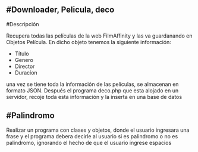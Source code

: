 #Downloader, Pelicula, deco
-------------
#Descripción


Recupera todas las películas de la web FilmAffinity y las va guardanando en Objetos Película.
En dicho objeto tenemos la siguiente información:
* Título
* Genero
* Director
* Duracíon

una vez se tiene toda la información de las películas, se almacenan en formato JSON. Después el programa deco.php que esta alojado en un servidor, recoje toda esta información y la inserta en una base de datos

#Palindromo
-------------
Realizar un programa con clases y objetos, donde el usuario ingresara una frase y el programa debera decirle al usuario si es palindromo o no es palindromo, ignorando el hecho de que el usuario ingrese espacios
